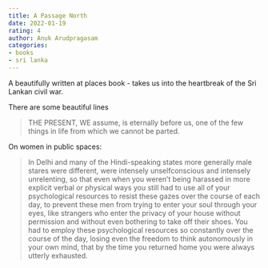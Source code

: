 ```yaml
---
title: A Passage North
date: 2022-01-19
rating: 4
author: Anuk Arudpragasam
categories:
- books
- sri lanka
---
```


A beautifully written at places book - takes us into the heartbreak of the Sri Lankan civil war. 

There are some beautiful lines

> THE PRESENT, WE assume, is eternally before us, one of the few things in life from which we cannot be parted.

On women in public spaces:

> In Delhi and many of the Hindi-speaking states more generally male stares were different, were intensely unselfconscious and intensely unrelenting, so that even when you weren’t being harassed in more explicit verbal or physical ways you still had to use all of your psychological resources to resist these gazes over the course of each day, to prevent these men from trying to enter your soul through your eyes, like strangers who enter the privacy of your house without permission and without even bothering to take off their shoes. You had to employ these psychological resources so constantly over the course of the day, losing even the freedom to think autonomously in your own mind, that by the time you returned home you were always utterly exhausted.

